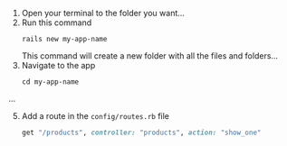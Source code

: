 1. Open your terminal to the folder you want...
2. Run this command
   ```
   rails new my-app-name
   ```
   This command will create a new folder with all the files and folders...
3. Navigate to the app
   ```
   cd my-app-name
   ```

...

5. Add a route in the `config/routes.rb` file
   ```ruby
   get "/products", controller: "products", action: "show_one"
   ```

